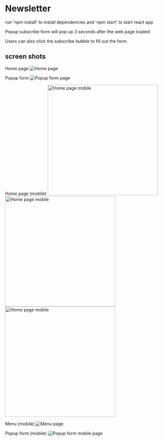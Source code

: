 # Newsletter

run 'npm install' to install dependencies and 'npm start' to start react app

Popup subscribe form will pop up 3 seconds after the web page loaded.

Users can also click the subscribe bubble to fill out the form.

## screen shots

Home page
![Home page](https://github.com/HaopengSun/newsletter/blob/master/screenshots/home.png)

Popup form
![Popup form page](https://github.com/HaopengSun/newsletter/blob/master/screenshots/popup-form.png)

Home page (mobile)
<img src="https://github.com/HaopengSun/newsletter/blob/master/screenshots/home-mobile.png" alt="Home page mobile" width="360"/>
<img src="https://github.com/HaopengSun/newsletter/blob/master/screenshots/menu-mobile.png" alt="Home page mobile" width="360"/>
<img src="https://github.com/HaopengSun/newsletter/blob/master/screenshots/popup-form-mobile.png" alt="Home page mobile" width="360"/>

Menu (mobile)
![Menu page](https://github.com/HaopengSun/newsletter/blob/master/screenshots/menu-mobile.png)

Popup form (mobile)
![Popup form mobile page](https://github.com/HaopengSun/newsletter/blob/master/screenshots/popup-form-mobile.png)